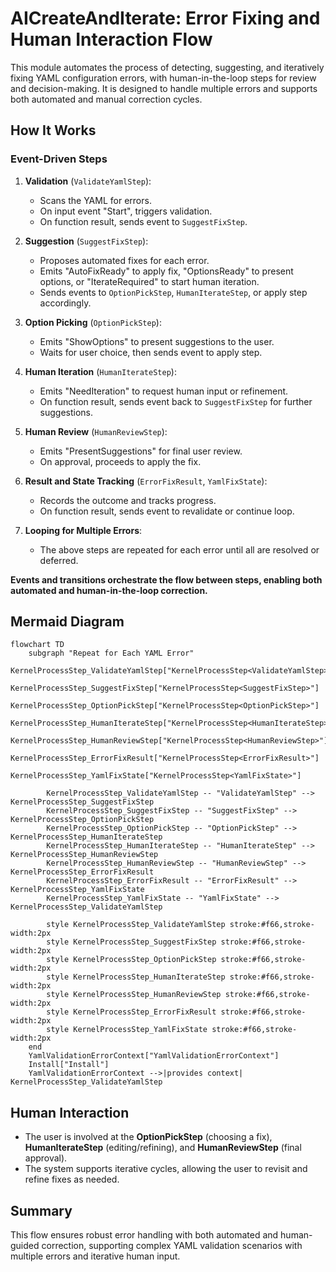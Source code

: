 # AICreateAndIterate: Error Fixing and Human Interaction Flow

This module automates the process of detecting, suggesting, and iteratively fixing YAML configuration errors, with human-in-the-loop steps for review and decision-making. It is designed to handle multiple errors and supports both automated and manual correction cycles.

## How It Works

### Event-Driven Steps

1. **Validation** (`ValidateYamlStep`):  
   - Scans the YAML for errors.
   - On input event "Start", triggers validation.
   - On function result, sends event to `SuggestFixStep`.

2. **Suggestion** (`SuggestFixStep`):  
   - Proposes automated fixes for each error.
   - Emits "AutoFixReady" to apply fix, "OptionsReady" to present options, or "IterateRequired" to start human iteration.
   - Sends events to `OptionPickStep`, `HumanIterateStep`, or apply step accordingly.

3. **Option Picking** (`OptionPickStep`):  
   - Emits "ShowOptions" to present suggestions to the user.
   - Waits for user choice, then sends event to apply step.

4. **Human Iteration** (`HumanIterateStep`):  
   - Emits "NeedIteration" to request human input or refinement.
   - On function result, sends event back to `SuggestFixStep` for further suggestions.

5. **Human Review** (`HumanReviewStep`):  
   - Emits "PresentSuggestions" for final user review.
   - On approval, proceeds to apply the fix.

6. **Result and State Tracking** (`ErrorFixResult`, `YamlFixState`):  
   - Records the outcome and tracks progress.
   - On function result, sends event to revalidate or continue loop.

7. **Looping for Multiple Errors**:  
   - The above steps are repeated for each error until all are resolved or deferred.

**Events and transitions orchestrate the flow between steps, enabling both automated and human-in-the-loop correction.**

## Mermaid Diagram

```mermaid
flowchart TD
    subgraph "Repeat for Each YAML Error"
        KernelProcessStep_ValidateYamlStep["KernelProcessStep<ValidateYamlStep>"]
        KernelProcessStep_SuggestFixStep["KernelProcessStep<SuggestFixStep>"]
        KernelProcessStep_OptionPickStep["KernelProcessStep<OptionPickStep>"]
        KernelProcessStep_HumanIterateStep["KernelProcessStep<HumanIterateStep>"]
        KernelProcessStep_HumanReviewStep["KernelProcessStep<HumanReviewStep>"]
        KernelProcessStep_ErrorFixResult["KernelProcessStep<ErrorFixResult>"]
        KernelProcessStep_YamlFixState["KernelProcessStep<YamlFixState>"]

        KernelProcessStep_ValidateYamlStep -- "ValidateYamlStep" --> KernelProcessStep_SuggestFixStep
        KernelProcessStep_SuggestFixStep -- "SuggestFixStep" --> KernelProcessStep_OptionPickStep
        KernelProcessStep_OptionPickStep -- "OptionPickStep" --> KernelProcessStep_HumanIterateStep
        KernelProcessStep_HumanIterateStep -- "HumanIterateStep" --> KernelProcessStep_HumanReviewStep
        KernelProcessStep_HumanReviewStep -- "HumanReviewStep" --> KernelProcessStep_ErrorFixResult
        KernelProcessStep_ErrorFixResult -- "ErrorFixResult" --> KernelProcessStep_YamlFixState
        KernelProcessStep_YamlFixState -- "YamlFixState" --> KernelProcessStep_ValidateYamlStep

        style KernelProcessStep_ValidateYamlStep stroke:#f66,stroke-width:2px
        style KernelProcessStep_SuggestFixStep stroke:#f66,stroke-width:2px
        style KernelProcessStep_OptionPickStep stroke:#f66,stroke-width:2px
        style KernelProcessStep_HumanIterateStep stroke:#f66,stroke-width:2px
        style KernelProcessStep_HumanReviewStep stroke:#f66,stroke-width:2px
        style KernelProcessStep_ErrorFixResult stroke:#f66,stroke-width:2px
        style KernelProcessStep_YamlFixState stroke:#f66,stroke-width:2px
    end
    YamlValidationErrorContext["YamlValidationErrorContext"]
    Install["Install"]
    YamlValidationErrorContext -->|provides context| KernelProcessStep_ValidateYamlStep
```

## Human Interaction

- The user is involved at the **OptionPickStep** (choosing a fix), **HumanIterateStep** (editing/refining), and **HumanReviewStep** (final approval).
- The system supports iterative cycles, allowing the user to revisit and refine fixes as needed.

## Summary

This flow ensures robust error handling with both automated and human-guided correction, supporting complex YAML validation scenarios with multiple errors and iterative human input.
